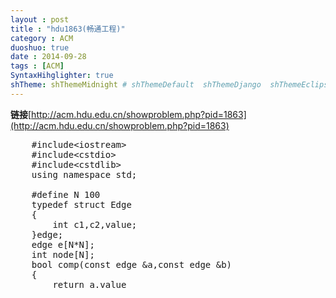 ```yaml
---
layout : post
title : "hdu1863(畅通工程)"
category : ACM
duoshuo: true
date : 2014-09-28
tags : [ACM]
SyntaxHihglighter: true
shTheme: shThemeMidnight # shThemeDefault  shThemeDjango  shThemeEclipse  shThemeEmacs  shThemeFadeToGrey  shThemeMidnight  shThemeRDark
---
```


**链接**[http://acm.hdu.edu.cn/showproblem.php?pid=1863](http://acm.hdu.edu.cn/showproblem.php?pid=1863)

<!-- more -->

<pre class="brush: c; ">
	#include&lt;iostream&gt;
	#include&lt;cstdio&gt;
	#include&lt;cstdlib&gt;
	using namespace std;
	
	#define N 100
	typedef struct Edge
	{
	    int c1,c2,value;
	}edge;
	edge e[N*N];
	int node[N];
	bool comp(const edge &a,const edge &b)
	{
	    return a.value<b.value?1:0;
	}
	int find_set(int n)
	{
	    if(node[n]==-1)return n;
	    else return node[n]=find_set(node[n]);
	}
	bool Merge(int s1,int s2)
	{
	    int r1=find_set(s1);
	    int r2=find_set(s2);
	    if(r1==r2)return 0;
	    if(r1<r2)node[r2]=r1;
	    else node[r1]=r2;
	    return 1;
	}
	int main()
	{
	    int n,m,i;
	    while(scanf("%d%d",&n,&m)!=EOF&&n)
	    {
	        int count=0,sum=0;
	        memset(node,-1,sizeof(node));
	        for(i=0;i<n;i++)
	        {
	            scanf("%d%d%d",&e[i].c1,&e[i].c2,&e[i].value);
	        }
	        sort(e,e+n,comp);
	        for(i=0;i<n;i++)
	        {
	            if(Merge(e[i].c1-1,e[i].c2-1))
	            {
	                count++;
	                sum+=e[i].value;
	                
	            }
	            if(count==m-1)break;
	        }
	        if(count!=m-1)printf("?\n");
	        else printf("%d\n",sum);
	    }
	    return 0;
	}
</pre>
